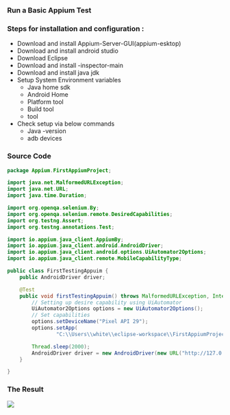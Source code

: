 ### Run a Basic Appium Test

### Steps for installation and configuration :

* Download and install Appium-Server-GUI(appium-esktop)
* Download and install android studio
* Download Eclipse
* Download and install -inspector-main
* Download and install java jdk
* Setup System Environment variables
	* Java home sdk
	* Android Home
	* Platform tool
	* Build tool
	* tool
* Check setup via below commands
	* Java -version
	* adb devices

### Source Code
```Java
package Appium.FirstAppiumProject;

import java.net.MalformedURLException;
import java.net.URL;
import java.time.Duration;

import org.openqa.selenium.By;
import org.openqa.selenium.remote.DesiredCapabilities;
import org.testng.Assert;
import org.testng.annotations.Test;

import io.appium.java_client.AppiumBy;
import io.appium.java_client.android.AndroidDriver;
import io.appium.java_client.android.options.UiAutomator2Options;
import io.appium.java_client.remote.MobileCapabilityType;

public class FirstTestingAppuim {
	public AndroidDriver driver;

	@Test
	public void firstTestingAppuim() throws MalformedURLException, InterruptedException {
		// Setting up desire capability using UiAutomator
		UiAutomator2Options options = new UiAutomator2Options();
		// Set capabilities
		options.setDeviceName("Pixel API 29");
		options.setApp(
				"C:\\Users\\white\\eclipse-workspace\\FirstAppiumProject\\src\\main\\java\\utils\\ApiDemos-debug.apk");

		Thread.sleep(2000);
		AndroidDriver driver = new AndroidDriver(new URL("http://127.0.0.1:4723"), options);	
	}

}

```

### The Result
<img src="img/img1.gif" />